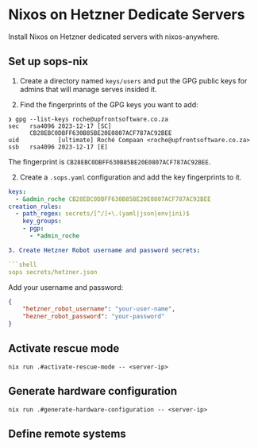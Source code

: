 # Nixos on Hetzner Dedicate Servers

Install Nixos on Hetzner dedicated servers with nixos-anywhere.

## Set up sops-nix

1. Create a directory named `keys/users` and put the GPG public keys for admins
   that will manage serves insided it.

2. Find the fingerprints of the GPG keys you want to add:

```shell
❯ gpg --list-keys roche@upfrontsoftware.co.za
sec   rsa4096 2023-12-17 [SC]
      CB28EBC0DBFF630B85BE20E0807ACF787AC92BEE
uid           [ultimate] Roché Compaan <roche@upfrontsoftware.co.za>
ssb   rsa4096 2023-12-17 [E]
```
The fingerprint is `CB28EBC0DBFF630B85BE20E0807ACF787AC92BEE`.

2. Create a `.sops.yaml` configuration and add the key fingerprints to it.
```yaml
keys:
  - &admin_roche CB28EBC0DBFF630B85BE20E0807ACF787AC92BEE
creation_rules:
  - path_regex: secrets/[^/]+\.(yaml|json|env|ini)$
    key_groups:
    - pgp:
      - *admin_roche

3. Create Hetzner Robot username and password secrets:

```shell
sops secrets/hetzner.json
```

Add your username and password:
```json
{
	"hetzner_robot_username": "your-user-name",
	"hezner_robot_password": "your-password"
}
```

## Activate rescue mode

```
nix run .#activate-rescue-mode -- <server-ip>
```

## Generate hardware configuration

```
nix run .#generate-hardware-configuration -- <server-ip>
```

## Define remote systems

